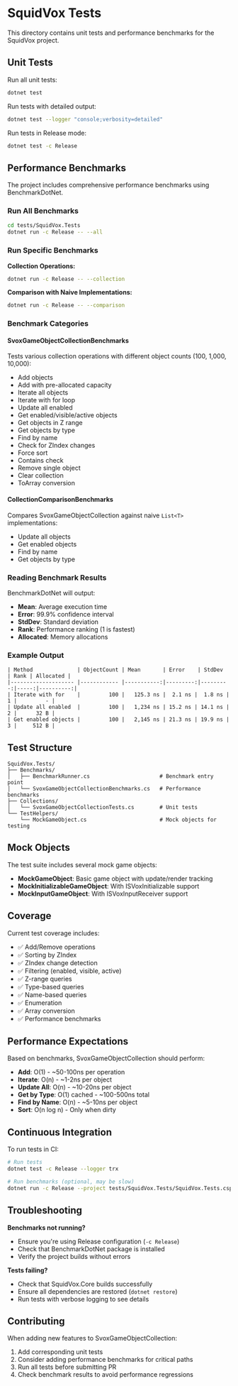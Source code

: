 # SquidVox Tests

This directory contains unit tests and performance benchmarks for the SquidVox project.

## Unit Tests

Run all unit tests:
```bash
dotnet test
```

Run tests with detailed output:
```bash
dotnet test --logger "console;verbosity=detailed"
```

Run tests in Release mode:
```bash
dotnet test -c Release
```

## Performance Benchmarks

The project includes comprehensive performance benchmarks using BenchmarkDotNet.

### Run All Benchmarks

```bash
cd tests/SquidVox.Tests
dotnet run -c Release -- --all
```

### Run Specific Benchmarks

**Collection Operations:**
```bash
dotnet run -c Release -- --collection
```

**Comparison with Naive Implementations:**
```bash
dotnet run -c Release -- --comparison
```

### Benchmark Categories

#### SvoxGameObjectCollectionBenchmarks
Tests various collection operations with different object counts (100, 1,000, 10,000):
- Add objects
- Add with pre-allocated capacity
- Iterate all objects
- Iterate with for loop
- Update all enabled
- Get enabled/visible/active objects
- Get objects in Z range
- Get objects by type
- Find by name
- Check for ZIndex changes
- Force sort
- Contains check
- Remove single object
- Clear collection
- ToArray conversion

#### CollectionComparisonBenchmarks
Compares SvoxGameObjectCollection against naive `List<T>` implementations:
- Update all objects
- Get enabled objects
- Find by name
- Get objects by type

### Reading Benchmark Results

BenchmarkDotNet will output:
- **Mean**: Average execution time
- **Error**: 99.9% confidence interval
- **StdDev**: Standard deviation
- **Rank**: Performance ranking (1 is fastest)
- **Allocated**: Memory allocations

### Example Output

```
| Method              | ObjectCount | Mean       | Error    | StdDev   | Rank | Allocated |
|-------------------- |------------ |-----------:|---------:|---------:|-----:|----------:|
| Iterate with for    |         100 |   125.3 ns |  2.1 ns |  1.8 ns |    1 |         - |
| Update all enabled  |         100 |   1,234 ns | 15.2 ns | 14.1 ns |    2 |      32 B |
| Get enabled objects |         100 |   2,145 ns | 21.3 ns | 19.9 ns |    3 |     512 B |
```

## Test Structure

```
SquidVox.Tests/
├── Benchmarks/
│   ├── BenchmarkRunner.cs                      # Benchmark entry point
│   └── SvoxGameObjectCollectionBenchmarks.cs   # Performance benchmarks
├── Collections/
│   └── SvoxGameObjectCollectionTests.cs        # Unit tests
└── TestHelpers/
    └── MockGameObject.cs                       # Mock objects for testing
```

## Mock Objects

The test suite includes several mock game objects:
- **MockGameObject**: Basic game object with update/render tracking
- **MockInitializableGameObject**: With ISVoxInitializable support
- **MockInputGameObject**: With ISVoxInputReceiver support

## Coverage

Current test coverage includes:
- ✅ Add/Remove operations
- ✅ Sorting by ZIndex
- ✅ ZIndex change detection
- ✅ Filtering (enabled, visible, active)
- ✅ Z-range queries
- ✅ Type-based queries
- ✅ Name-based queries
- ✅ Enumeration
- ✅ Array conversion
- ✅ Performance benchmarks

## Performance Expectations

Based on benchmarks, SvoxGameObjectCollection should perform:
- **Add**: O(1) - ~50-100ns per operation
- **Iterate**: O(n) - ~1-2ns per object
- **Update All**: O(n) - ~10-20ns per object
- **Get by Type**: O(1) cached - ~100-500ns total
- **Find by Name**: O(n) - ~5-10ns per object
- **Sort**: O(n log n) - Only when dirty

## Continuous Integration

To run tests in CI:
```bash
# Run tests
dotnet test -c Release --logger trx

# Run benchmarks (optional, may be slow)
dotnet run -c Release --project tests/SquidVox.Tests/SquidVox.Tests.csproj -- --collection
```

## Troubleshooting

**Benchmarks not running?**
- Ensure you're using Release configuration (`-c Release`)
- Check that BenchmarkDotNet package is installed
- Verify the project builds without errors

**Tests failing?**
- Check that SquidVox.Core builds successfully
- Ensure all dependencies are restored (`dotnet restore`)
- Run tests with verbose logging to see details

## Contributing

When adding new features to SvoxGameObjectCollection:
1. Add corresponding unit tests
2. Consider adding performance benchmarks for critical paths
3. Run all tests before submitting PR
4. Check benchmark results to avoid performance regressions
